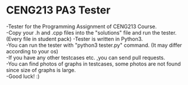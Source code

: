 # CENG213 PA3 Tester
-Tester for the Programming Assignment of CENG213 Course.    
-Copy your .h and .cpp files into the "solutions" file and run the tester. (Every file in student pack)
-Tester is written in Python3.   
-You can run the tester with "python3 tester.py" command. (It may differ according to your os)  
-If you have any other testcases etc. ,you can send pull requests.   
-You can find photos of graphs in testcases, some photos are not found since size of graphs is large.  
-Good luck! :)
